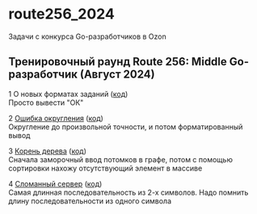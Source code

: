 # route256_2024
Задачи с конкурса Go-разработчиков в Ozon

## Тренировочный раунд Route 256: Middle Go-разработчик (Август 2024)
1 О новых форматах заданий ([код](practice_round/1.go))  
Просто вывести "ОК"

2 [Ошибка округления](practice_round/2/) ([код](practice_round/2/2.go))  
Округление до произвольной точности, и потом форматированный вывод

3 [Корень дерева](practice_round/3/) ([код](practice_round/3/3.go))  
Сначала заморочный ввод потомков в графе, потом с помощью сортировки нахожу отсутствующий элемент в массиве

4 [Сломанный сервер](practice_round/4/) ([код](practice_round/4/4.go))  
Самая длинная последовательность из 2-х символов. Надо помнить длину последовательности из одного символа

